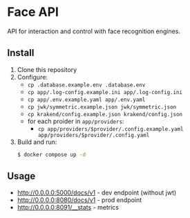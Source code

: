 # Face API

API for interaction and control with face recognition engines. 

## Install

1. Clone this repository
2. Configure:
    - `cp .database.example.env .database.env`
    - `cp app/.log-config.example.ini app/.log-config.ini`
    - `cp app/.env.example.yaml app/.env.yaml`
    - `cp jwk/symmetric.example.json jwk/symmetric.json`
    - `cp krakend/config.example.json krakend/config.json`
    - for each proider in `app/providers`:
        - `cp app/providers/$provider/.config.example.yaml app/providers/$provider/.config.yaml`
3. Build and run:
    ```bash
    $ docker compose up -d
    ```

## Usage

- http://0.0.0.0:5000/docs/v1 - dev endpoint (without jwt)
- http://0.0.0.0:8080/docs/v1 - prod endpoint
- http://0.0.0.0:8091/__stats - metrics
